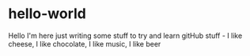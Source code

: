 # hello-world
Hello I'm here just writing some stuff to try and learn gitHub stuff - I like cheese, I like chocolate, I like music, I like beer
